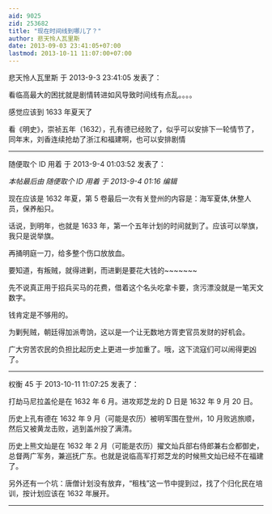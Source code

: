 ```yaml
---
aid: 9025
zid: 253682
title: "现在时间线到哪儿了？"
author: 悲天怜人瓦里斯
date: 2013-09-03 23:41:05+07:00
lastmod: 2013-10-11 11:07:00+07:00
---
```


悲天怜人瓦里斯 于 2013-9-3 23:41:05 发表了：

看临高最大的困扰就是剧情转进如风导致时间线有点乱。。。。

感觉应该到 1633 年夏天了

看《明史》，崇祯五年（1632），孔有德已经败了，似乎可以安排下一轮情节了，同年末，刘香连续抢劫了浙江和福建啊，也可以安排剧情

---

随便取个 ID 用着 于 2013-9-4 01:03:52 发表了：

_本帖最后由 随便取个 ID 用着 于 2013-9-4 01:16 编辑_

现在应该是 1632 年夏，第 5 卷最后一次有关登州的内容是：海军夏体,休整人员，保养船只。

话说，到明年，也就是 1633 年，第一个五年计划的时间就到了。应该可以举旗，我只是说举旗。

再捅明庭一刀，给多整个伤口放放血。

要知道，有叛贼，就得进剿，而进剿是要花大钱的~~~~~~~

先不说真正用于招兵买马的花费，借着这个名头吃拿卡要，贪污漂没就是一笔天文数字。

钱肯定是不够用的。

为剿髡贼，朝廷得加派粤饷，这以是一个让无数地方胥吏官员发财的好机会。

广大穷苦农民的负担比起历史上更进一步加重了。哦，这下流寇们可以闹得更凶了。

---

权衡 45 于 2013-10-11 11:07:25 发表了：

打劫马尼拉盖伦是在 1632 年 6 月。进攻郑芝龙的 D 日是 1632 年 9 月 20 日。

历史上孔有德在 1632 年 9 月（可能是农历）被明军围在登州，10 月败逃旅顺，然后又被黄龙击败，逃到盖州投了满清。

历史上熊文灿是在 1632 年 2 月（可能是农历）擢文灿兵部右侍郎兼右佥都御史，总督两广军务，兼巡抚广东。也就是说临高军打郑芝龙的时候熊文灿已经不在福建了。

另外还有一个坑：唐僧计划没有放弃，“租栈”这一节中提到过，找了个归化民在培训，按计划应该在 1632 年展开。

---

